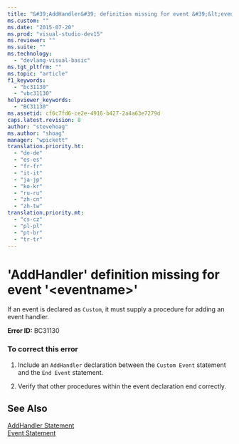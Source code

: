 ```yaml
---
title: "&#39;AddHandler&#39; definition missing for event &#39;&lt;eventname&gt;&#39; | Microsoft Docs"
ms.custom: ""
ms.date: "2015-07-20"
ms.prod: "visual-studio-dev15"
ms.reviewer: ""
ms.suite: ""
ms.technology: 
  - "devlang-visual-basic"
ms.tgt_pltfrm: ""
ms.topic: "article"
f1_keywords: 
  - "bc31130"
  - "vbc31130"
helpviewer_keywords: 
  - "BC31130"
ms.assetid: cf6c7fd6-ce2e-4916-b427-2a4a63e7279d
caps.latest.revision: 8
author: "stevehoag"
ms.author: "shoag"
manager: "wpickett"
translation.priority.ht: 
  - "de-de"
  - "es-es"
  - "fr-fr"
  - "it-it"
  - "ja-jp"
  - "ko-kr"
  - "ru-ru"
  - "zh-cn"
  - "zh-tw"
translation.priority.mt: 
  - "cs-cz"
  - "pl-pl"
  - "pt-br"
  - "tr-tr"
---
```

# &#39;AddHandler&#39; definition missing for event &#39;&lt;eventname&gt;&#39;
If an event is declared as `Custom`, it must supply a procedure for adding an event handler.  
  
 **Error ID:** BC31130  
  
### To correct this error  
  
1.  Include an `AddHandler` declaration between the `Custom Event` statement and the `End Event` statement.  
  
2.  Verify that other procedures within the event declaration end correctly.  
  
## See Also  
 [AddHandler Statement](/dotnet/visual-basic/language-reference/statements/addhandler-statement)   
 [Event Statement](/dotnet/visual-basic/language-reference/statements/event-statement)